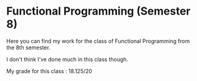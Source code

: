 # Functional Programming (Semester 8)

Here you can find my work for the class of Functional Programming from the 8th semester.

I don't think I've done much in this class though.

My grade for this class : 18.125/20
